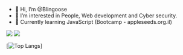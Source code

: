 - 👋 Hi, I’m @Blingoose
- 👀 I’m interested in People, Web development and Cyber security.
- 🌱 Currently learning JavaScript (Bootcamp - appleseeds.org.il)



<picture>
<source 
  srcset="https://github-readme-stats.vercel.app/api?username=blingoose&show_icons=true&theme=radical"
  media="(prefers-color-scheme: dark)"
/>
<source
  srcset="https://github-readme-stats.vercel.app/api?username=blingoose&show_icons=true&theme=vue"
  media="(prefers-color-scheme: light)"
/>
   <img src="https://github-readme-stats.vercel.app/api?username=blingoose&show_icons=true" />
  <img src="https://github-readme-stats.vercel.app/api?username=blingoose&show_icons=true" />
</picture>

[![Top Langs](https://github-readme-stats.vercel.app/api/top-langs/?username=blingoose&layout=default&theme=radical)]

<!---
Blingoose/Blingoose is a ✨ special ✨ repository because its `README.md` (this file) appears on your GitHub profile.
You can click the Preview link to take a look at your changes.
--->
